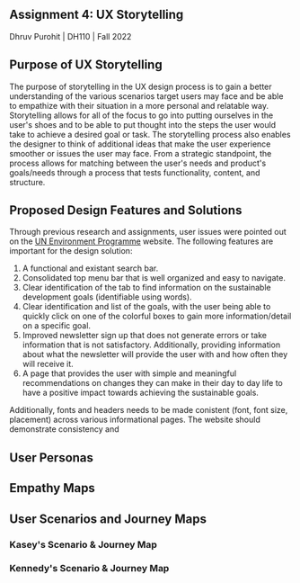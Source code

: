 ## Assignment 4: UX Storytelling

Dhruv Purohit | DH110 | Fall 2022

## Purpose of UX Storytelling
The purpose of storytelling in the UX design process is to gain a better understanding of the various scenarios target users may face and be able to empathize with their situation in a more personal and relatable way. Storytelling allows for all of the focus to go into putting ourselves in the user's shoes and to be able to put thought into the steps the user would take to achieve a desired goal or task. The storytelling process also enables the designer to think of additional ideas that make the user experience smoother or issues the user may face. From a strategic standpoint, the process allows for matching between the user's needs and product's goals/needs through a process that tests functionality, content, and structure.

## Proposed Design Features and Solutions
Through previous research and assignments, user issues were pointed out on the [UN Environment Programme](https://www.unep.org/) website. The following features are important for the design solution:
1. A functional and existant search bar.
2. Consolidated top menu bar that is well organized and easy to navigate.
3. Clear identification of the tab to find information on the sustainable development goals (identifiable using words). 
4. Clear identification and list of the goals, with the user being able to quickly click on one of the colorful boxes to gain more information/detail on a specific goal. 
5. Improved newsletter sign up that does not generate errors or take information that is not satisfactory. Additionally, providing information about what the newsletter will provide the user with and how often they will receive it. 
6. A page that provides the user with simple and meaningful recommendations on changes they can make in their day to day life to have a positive impact towards achieving the sustainable goals. 

Additionally, fonts and headers needs to be made conistent (font, font size, placement) across various informational pages. The website should demonstrate consistency and 

## User Personas

## Empathy Maps

## User Scenarios and Journey Maps

### Kasey's Scenario & Journey Map





### Kennedy's Scenario & Journey Map

